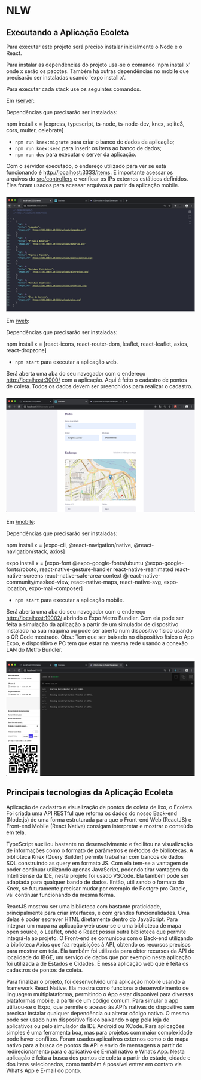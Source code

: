 # NLW

## Executando a Aplicação Ecoleta 

Para executar este projeto será preciso instalar inicialmente o Node e o React.

Para instalar as dependências do projeto usa-se o comando 'npm install x' onde x serão os pacotes. Também há outras dependências 
no mobile que precisarão ser instaladas usando 'expo install x'.

Para executar cada stack use os seguintes comandos.

Em [/server](https://github.com/edjust/NLW/tree/master/server):

Dependências que precisarão ser instaladas: 

npm install x = [express, typescript, ts-node, ts-node-dev, knex, sqlite3, cors, multer, celebrate]

* ```npm run knex:migrate``` para criar o banco de dados da aplicação;
* ```npm run knex:seed``` para inserir os itens ao banco de dados;
* ```npm run dev``` para executar o server da aplicação.

Com o servidor executado, o endereço utilizado para ver se está funcionando é [http://localhost:3333/items](http://localhost:3333/items). 
É importante acessar os arquivos do [src/controllers](https://github.com/edjust/NLW/tree/master/server/src/controllers) e verificar 
os IPs externos estáticos definidos. Eles foram usados para acessar arquivos a partir da aplicação mobile.

![](https://github.com/edjust/NLW/blob/master/images/print/serverRunning.png)

Em [/web](https://github.com/edjust/NLW/tree/master/web):

Dependências que precisarão ser instaladas: 

npm install x = [react-icons, react-router-dom, leaflet, react-leaflet, axios, react-dropzone]

* ```npm start``` para executar a aplicação web.

Será aberta uma aba do seu navegador com o endereço [http://localhost:3000/](http://localhost:3000/) com a aplicação. 
Aqui é feito o cadastro de pontos de coleta. Todos os dados devem ser preenchidos para realizar o cadastro.

![](https://github.com/edjust/NLW/blob/master/images/print/webCadastro2.png)

Em [/mobile](https://github.com/edjust/NLW/tree/master/mobile):

Dependências que precisarão ser instaladas: 

npm install x = [expo-cli, @react-navigation/native, @react-navigation/stack, axios]

expo install x = [expo-font @expo-google-fonts/ubuntu @expo-google-fonts/roboto, react-native-gesture-handler react-native-reanimated react-native-screens react-native-safe-area-context @react-native-community/masked-view, 
react-native-maps, react-native-svg, expo-location, expo-mail-composer]

* ```npm start``` para executar a aplicação mobile.

Será aberta uma aba do seu navegador com o endereço [http://localhost:19002/](http://localhost:19002/) abrindo o Expo Metro Bundler. 
Com ela pode ser feita a simulação da aplicação a partir de um simulador de dispositivo instalado na sua máquina ou pode ser aberto num 
dispositivo físico usando o QR Code mostrado. Obs.: Tem que ser baixado no dispositivo físico o App Expo, e dispositivo e PC tem que estar 
na mesma rede usando a conexão LAN do Metro Bundler.

![](https://github.com/edjust/NLW/blob/master/images/print/metroBundler.png)

## Principais tecnologias da Aplicação Ecoleta

Aplicação de cadastro e visualização de pontos de coleta de lixo, o Ecoleta. Foi criada uma API RESTful que retorna os dados do nosso Back-end (Node.js) de uma forma estruturada para que o Front-end Web (ReactJS) e Front-end Mobile (React Native) consigam interpretar e mostrar o conteúdo em tela. 

TypeScript auxiliou bastante no desenvolvimento e facilitou na visualização de informações como o formato de parâmetros e métodos de bibliotecas. A biblioteca Knex (Query Builder) permite trabalhar com bancos de dados SQL construindo as query em formato JS. Com ela tem-se a vantagem de poder continuar utilizando apenas JavaScript, podendo tirar vantagem da IntelliSense da IDE, neste projeto foi usado VSCode. Ela também pode ser adaptada para qualquer bando de dados. Então, utilizando o formato do Knex, se futuramente precisar mudar por exemplo de Postgre pro Oracle, vai continuar funcionando da mesma forma. 

ReactJS mostrou ser uma biblioteca com bastante praticidade, principalmente para criar interfaces, e com grandes funcionalidades. Uma delas é poder escrever HTML diretamente dentro do JavaScript. Para integrar um mapa na aplicação web usou-se o uma biblioteca de mapa open source, o Leaflet, onde o React possui outra biblioteca que permite integrá-la ao projeto. O Front-end se comunicou com o Back-end utilizando a biblioteca Axios que faz requisições à API, obtendo os recursos precisos para mostrar em tela. Ela também foi utilizada para  obter recursos da API de localidade do IBGE, um serviço de dados que por exemplo nesta aplicação foi utilizada a de Estados e Cidades. É nessa aplicação web que é feita os cadastros de pontos de coleta.

Para finalizar o projeto, foi desenvolvido uma aplicação mobile usando a framework React Native. Ela mostra como funciona o desenvolvimento de linguagem multiplataforma, permitindo o App estar disponível para diversas plataformas mobile, a partir de um código comum. Para simular o app utilizou-se o Expo, que permite o acesso às API’s nativas do dispositivo sem precisar instalar qualquer dependência ou alterar código nativo. O mesmo pode ser usado num dispositivo físico baixando o app pela loja de aplicativos ou pelo simulador da IDE Android ou XCode. Para aplicações simples é uma ferramenta boa, mas para projetos com maior complexidade pode haver conflitos. Foram usados aplicativos externos como o do mapa nativo para a busca de pontos da API e envio de mensagens a partir do redirecionamento para o aplicativo de E-mail nativo e What’s App. Nesta aplicação é feita a busca dos pontos de coleta a partir do estado, cidade e dos itens selecionados, como também é possível entrar em contato via What’s App e E-mail do ponto.


